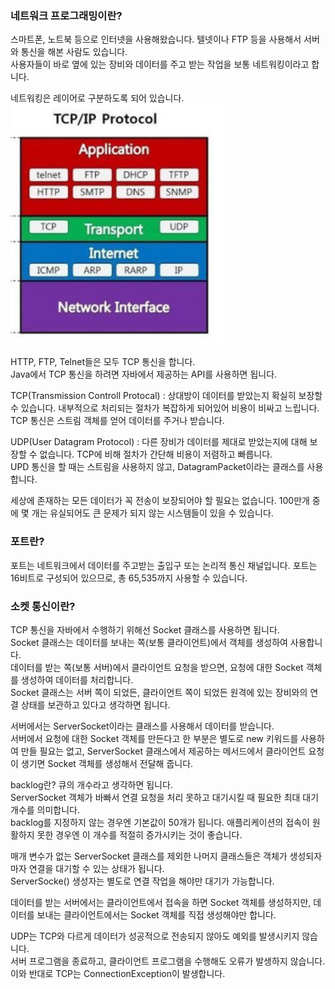 ### 네트워크 프로그래밍이란?
스마트폰, 노트북 등으로 인터넷을 사용해왔습니다. 텔넷이나 FTP 등을 사용해서 서버와 통신을 해본 사람도 있습니다.  
사용자들이 바로 옆에 있는 장비와 데이터를 주고 받는 작업을 보통 네트워킹이라고 합니다.  

네트워킹은 레이어로 구분하도록 되어 있습니다.  
![img_1.png](img_1.png)

HTTP, FTP, Telnet들은 모두 TCP 통신을 합니다.  
Java에서 TCP 통신을 하려면 자바에서 제공하는 API를 사용하면 됩니다.  

TCP(Transmission Controll Protocal) : 상대방이 데이터를 받았는지 확실히 보장할 수 있습니다.
내부적으로 처리되는 절차가 복잡하게 되어있어 비용이 비싸고 느립니다.  
TCP 통신은 스트림 객체를 얻어 데이터를 주거나 받습니다.  


UDP(User Datagram Protocol) : 다른 장비가 데이터를 제대로 받았는지에 대해 보장할 수 없습니다.
TCP에 비해 절차가 간단해 비용이 저렴하고 빠릅니다.  
UPD 통신을 할 때는 스트림을 사용하지 않고, DatagramPacket이라는 클래스를 사용합니다.  



세상에 존재하는 모든 데이터가 꼭 전송이 보장되어야 할 필요는 없습니다.
100만개 중에 몇 개는 유실되어도 큰 문제가 되지 않는 시스템들이 있을 수 있습니다.  

### 포트란?
포트는 네트워크에서 데이터를 주고받는 출입구 또는 논리적 통신 채널입니다.
포트는 16비트로 구성되어 있으므로, 총 65,535까지 사용할 수 있습니다.

### 소켓 통신이란?
TCP 통신을 자바에서 수행하기 위해선 Socket 클래스를 사용하면 됩니다.  
Socket 클래스는 데이터를 보내는 쪽(보통 클라이언트)에서 객체를 생성하여 사용합니다.  
데이터를 받는 쪽(보통 서버)에서 클라이언트 요청을 받으면, 요청에 대한 Socket 객체를 생성하여 데이터를 처리합니다.  
Socket 클래스는 서버 쪽이 되었든, 클라이언트 쪽이 되었든 원격에 있는 장비와의 연결 상태를 보관하고 있다고 생각하면 됩니다.  


서버에서는 ServerSocket이라는 클래스를 사용해서 데이터를 받습니다.  
서버에서 요청에 대한 Socket 객체를 만든다고 한 부분은 별도로 new 키워드를 사용하여 만들 필요는 없고, ServerSocket 클래스에서 제공하는 메서드에서 클라이언트 요청이 생기면 Socket 
객체를 생성해서 전달해 줍니다.  


backlog란?
큐의 개수라고 생각하면 됩니다.  
ServerSocket 객체가 바빠서 연결 요청을 처리 못하고 대기시킬 때 필요한 최대 대기 개수를 의미합니다.  
backlog를 지정하지 않는 경우엔 기본값이 50개가 됩니다. 애플리케이션의 접속이 원활하지 못한 경우엔 이 개수를 적절히 증가시키는 것이 좋습니다.  


매개 변수가 없는 ServerSocket 클래스를 제외한 나머지 클래스들은 객체가 생성되자 마자 연결을 대기할 수 있는 상태가 됩니다.  
ServerSocke() 생성자는 별도로 연결 작업을 해야만 대기가 가능합니다.  

데이터를 받는 서버에서는 클라이언트에서 접속을 하면 Socket 객체를 생성하지만, 데이터를 보내는 클라이언트에서는 Socket 객체를 직접 생성해야만 합니다. 

UDP는 TCP와 다르게 데이터가 성공적으로 전송되지 않아도 예외를 발생시키지 않습니다.  
서버 프로그램을 종료하고, 클라이언트 프로그램을 수행해도 오류가 발생하지 않습니다.  
이와 반대로 TCP는 ConnectionException이 발생합니다.  